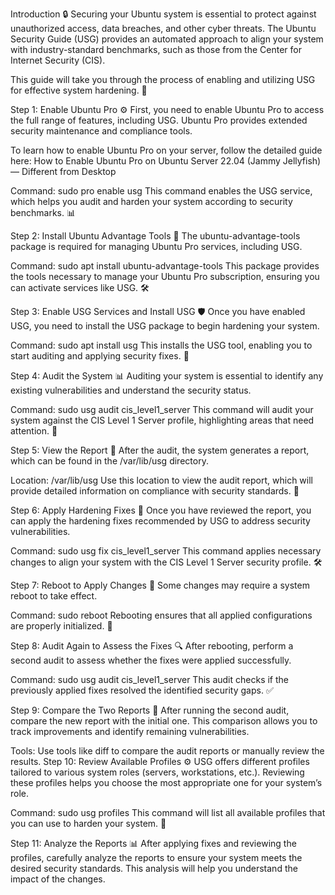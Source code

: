 Introduction
🔒 Securing your Ubuntu system is essential to protect against unauthorized access, data breaches, and other cyber threats. The Ubuntu Security Guide (USG) provides an automated approach to align your system with industry-standard benchmarks, such as those from the Center for Internet Security (CIS).

This guide will take you through the process of enabling and utilizing USG for effective system hardening. 🧰

Step 1: Enable Ubuntu Pro
⚙️ First, you need to enable Ubuntu Pro to access the full range of features, including USG. Ubuntu Pro provides extended security maintenance and compliance tools.

To learn how to enable Ubuntu Pro on your server, follow the detailed guide here:
How to Enable Ubuntu Pro on Ubuntu Server 22.04 (Jammy Jellyfish) — Different from Desktop

Command: sudo pro enable usg
This command enables the USG service, which helps you audit and harden your system according to security benchmarks. 📊

Step 2: Install Ubuntu Advantage Tools
🔧 The ubuntu-advantage-tools package is required for managing Ubuntu Pro services, including USG.

Command: sudo apt install ubuntu-advantage-tools
This package provides the tools necessary to manage your Ubuntu Pro subscription, ensuring you can activate services like USG. 🛠️

Step 3: Enable USG Services and Install USG
🛡️ Once you have enabled USG, you need to install the USG package to begin hardening your system.

Command: sudo apt install usg
This installs the USG tool, enabling you to start auditing and applying security fixes. 🔐

Step 4: Audit the System
📊 Auditing your system is essential to identify any existing vulnerabilities and understand the security status.

Command: sudo usg audit cis_level1_server
This command will audit your system against the CIS Level 1 Server profile, highlighting areas that need attention. 📜

Step 5: View the Report
📂 After the audit, the system generates a report, which can be found in the /var/lib/usg directory.

Location: /var/lib/usg
Use this location to view the audit report, which will provide detailed information on compliance with security standards. 📝

Step 6: Apply Hardening Fixes
🔧 Once you have reviewed the report, you can apply the hardening fixes recommended by USG to address security vulnerabilities.

Command: sudo usg fix cis_level1_server
This command applies necessary changes to align your system with the CIS Level 1 Server security profile. 🛠️

Step 7: Reboot to Apply Changes
🔄 Some changes may require a system reboot to take effect.

Command: sudo reboot
Rebooting ensures that all applied configurations are properly initialized. 🔁

Step 8: Audit Again to Assess the Fixes
🔍 After rebooting, perform a second audit to assess whether the fixes were applied successfully.

Command: sudo usg audit cis_level1_server
This audit checks if the previously applied fixes resolved the identified security gaps. ✅

Step 9: Compare the Two Reports
🔎 After running the second audit, compare the new report with the initial one. This comparison allows you to track improvements and identify remaining vulnerabilities.

Tools: Use tools like diff to compare the audit reports or manually review the results.
Step 10: Review Available Profiles
⚙️ USG offers different profiles tailored to various system roles (servers, workstations, etc.). Reviewing these profiles helps you choose the most appropriate one for your system’s role.

Command: sudo usg profiles
This command will list all available profiles that you can use to harden your system. 🔧

Step 11: Analyze the Reports
📊 After applying fixes and reviewing the profiles, carefully analyze the reports to ensure your system meets the desired security standards. This analysis will help you understand the impact of the changes.

